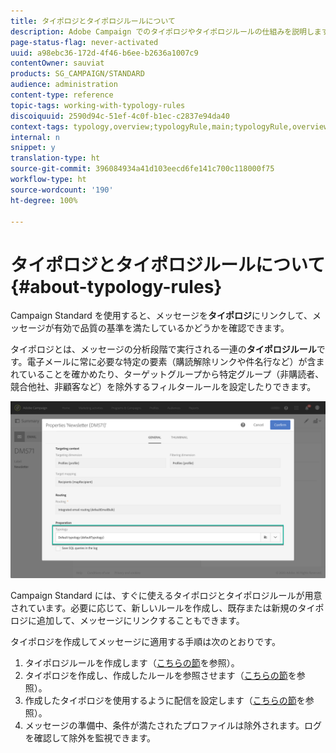 ```yaml
---
title: タイポロジとタイポロジルールについて
description: Adobe Campaign でのタイポロジやタイポロジルールの仕組みを説明します。
page-status-flag: never-activated
uuid: a98ebc36-172d-4f46-b6ee-b2636a1007c9
contentOwner: sauviat
products: SG_CAMPAIGN/STANDARD
audience: administration
content-type: reference
topic-tags: working-with-typology-rules
discoiquuid: 2590d94c-51ef-4c0f-b1ec-c2837e94da40
context-tags: typology,overview;typologyRule,main;typologyRule,overview
internal: n
snippet: y
translation-type: ht
source-git-commit: 396084934a41d103eecd6fe141c700c118000f75
workflow-type: ht
source-wordcount: '190'
ht-degree: 100%

---
```



# タイポロジとタイポロジルールについて{#about-typology-rules}

Campaign Standard を使用すると、メッセージを&#x200B;**タイポロジ**&#x200B;にリンクして、メッセージが有効で品質の基準を満たしているかどうかを確認できます。

タイポロジとは、メッセージの分析段階で実行される一連の&#x200B;**タイポロジルール**&#x200B;です。電子メールに常に必要な特定の要素（購読解除リンクや件名行など）が含まれていることを確かめたり、ターゲットグループから特定グループ（非購読者、競合他社、非顧客など）を除外するフィルタールールを設定したりできます。

![](assets/typology_messagelink.png)

Campaign Standard には、すぐに使えるタイポロジとタイポロジルールが用意されています。必要に応じて、新しいルールを作成し、既存または新規のタイポロジに追加して、メッセージにリンクすることもできます。

タイポロジを作成してメッセージに適用する手順は次のとおりです。

1. タイポロジルールを作成します（[こちらの節](../../sending/using/managing-typology-rules.md#creating-a-typology-rule)を参照）。
1. タイポロジを作成し、作成したルールを参照させます（[こちらの節](../../sending/using/managing-typologies.md#creating-a-typology)を参照）。
1. 作成したタイポロジを使用するように配信を設定します（[こちらの節](../../sending/using/managing-typologies.md#applying-typologies-to-messages)を参照）。
1. メッセージの準備中、条件が満たされたプロファイルは除外されます。ログを確認して除外を監視できます。
